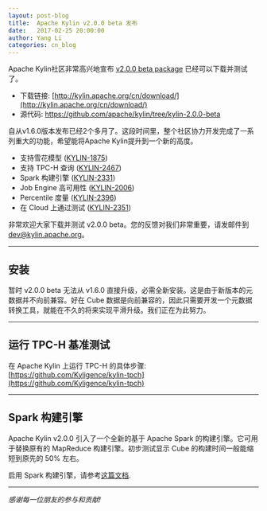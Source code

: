 ```yaml
---
layout: post-blog
title:  Apache Kylin v2.0.0 beta 发布
date:   2017-02-25 20:00:00
author: Yang Li
categories: cn_blog
---
```


Apache Kylin社区非常高兴地宣布 [v2.0.0 beta package](http://kylin.apache.org/cn/download/) 已经可以下载并测试了。

- 下载链接: [http://kylin.apache.org/cn/download/](http://kylin.apache.org/cn/download/)
- 源代码: https://github.com/apache/kylin/tree/kylin-2.0.0-beta

自从v1.6.0版本发布已经2个多月了。这段时间里，整个社区协力开发完成了一系列重大的功能，希望能将Apache Kylin提升到一个新的高度。

- 支持雪花模型 ([KYLIN-1875](https://issues.apache.org/jira/browse/KYLIN-1875))
- 支持 TPC-H 查询 ([KYLIN-2467](https://issues.apache.org/jira/browse/KYLIN-2467))
- Spark 构建引擎 ([KYLIN-2331](https://issues.apache.org/jira/browse/KYLIN-2331))
- Job Engine 高可用性 ([KYLIN-2006](https://issues.apache.org/jira/browse/KYLIN-2006))
- Percentile 度量 ([KYLIN-2396](https://issues.apache.org/jira/browse/KYLIN-2396))
- 在 Cloud 上通过测试 ([KYLIN-2351](https://issues.apache.org/jira/browse/KYLIN-2351))

非常欢迎大家下载并测试 v2.0.0 beta。您的反馈对我们非常重要，请发邮件到 [dev@kylin.apache.org](mailto:dev@kylin.apache.org)。

------

## 安装

暂时 v2.0.0 beta 无法从 v1.6.0 直接升级，必需全新安装。这是由于新版本的元数据并不向前兼容。好在 Cube 数据是向前兼容的，因此只需要开发一个元数据转换工具，就能在不久的将来实现平滑升级。我们正在为此努力。

------

## 运行 TPC-H 基准测试

在 Apache Kylin 上运行 TPC-H 的具体步骤: [https://github.com/Kyligence/kylin-tpch](https://github.com/Kyligence/kylin-tpch)

------

## Spark 构建引擎

Apache Kylin v2.0.0 引入了一个全新的基于 Apache Spark 的构建引擎。它可用于替换原有的 MapReduce 构建引擎。初步测试显示 Cube 的构建时间一般能缩短到原先的 50% 左右。

启用 Spark 构建引擎，请参考[这篇文档](/docs16/tutorial/cube_spark.html).

------

_感谢每一位朋友的参与和贡献!_